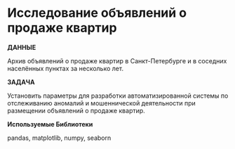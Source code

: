 # Исследование объявлений о продаже квартир

**ДАННЫЕ**

Архив объявлений о продаже квартир в Санкт-Петербурге и в соседних населённых пунктах за несколько лет.

**ЗАДАЧА**

Установить параметры для разработки автоматизированной системы по отслеживанию аномалий и мошеннической деятельности при размещении объявлений о продаже квартир.

**Используемые Библиотеки**

pandas, matplotlib, numpy, seaborn
